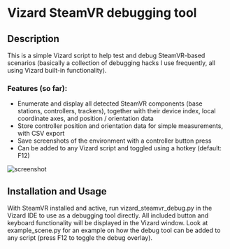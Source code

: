 
# Vizard SteamVR debugging tool

## Description

This is a simple Vizard script to help test and debug SteamVR-based scenarios (basically a collection of debugging hacks I use frequently, all using Vizard built-in functionality).

### Features (so far): 
- Enumerate and display all detected SteamVR components (base stations, controllers, trackers), together with their device index, local coordinate axes, and position / orientation data
- Store controller position and orientation data for simple measurements, with CSV export
- Save screenshots of the environment with a controller button press
- Can be added to any Vizard script and toggled using a hotkey (default: F12)

![screenshot](https://user-images.githubusercontent.com/7711674/114215627-1ac89900-9966-11eb-9dee-2cb319d58fca.png)

## Installation and Usage

With SteamVR installed and active, run vizard_steamvr_debug.py in the Vizard IDE to use as a debugging tool directly. All included button and keyboard functionality will be displayed in the Vizard window. Look at example_scene.py for an example on how the debug tool can be added to any script (press F12 to toggle the debug overlay).



